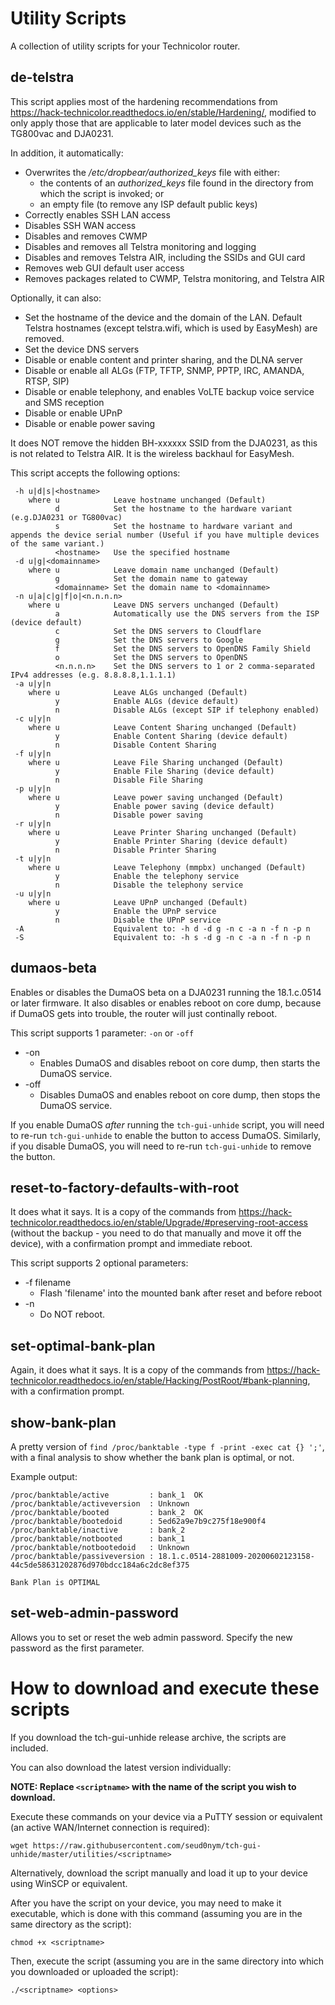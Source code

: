 # Utility Scripts
A collection of utility scripts for your Technicolor router.

## de-telstra
This script applies most of the hardening recommendations from https://hack-technicolor.readthedocs.io/en/stable/Hardening/, modified to only apply those that are applicable to later model devices such as the TG800vac and DJA0231. 

In addition, it automatically:
- Overwrites the */etc/dropbear/authorized_keys* file with either:
    - the contents of an *authorized_keys* file found in the directory from which the script is invoked; or
    - an empty file (to remove any ISP default public keys)
- Correctly enables SSH LAN access
- Disables SSH WAN access
- Disables and removes CWMP
- Disables and removes all Telstra monitoring and logging
- Disables and removes Telstra AIR, including the SSIDs and GUI card
- Removes web GUI default user access
- Removes packages related to CWMP, Telstra monitoring, and Telstra AIR

Optionally, it can also:
- Set the hostname of the device and the domain of the LAN. Default Telstra hostnames (except telstra.wifi, which is used by EasyMesh) are removed.
- Set the device DNS servers
- Disable or enable content and printer sharing, and the DLNA server
- Disable or enable all ALGs (FTP, TFTP, SNMP, PPTP, IRC, AMANDA, RTSP, SIP)
- Disable or enable telephony, and enables VoLTE backup voice service and SMS reception
- Disable or enable UPnP
- Disable or enable power saving

It does NOT remove the hidden BH-xxxxxx SSID from the DJA0231, as this is not related to Telstra AIR. It is the wireless backhaul for EasyMesh.

This script accepts the following options:
```
 -h u|d|s|<hostname>
    where u            Leave hostname unchanged (Default)
          d            Set the hostname to the hardware variant (e.g.DJA0231 or TG800vac)
          s            Set the hostname to hardware variant and appends the device serial number (Useful if you have multiple devices of the same variant.)
          <hostname>   Use the specified hostname
 -d u|g|<domainname>
    where u            Leave domain name unchanged (Default)
          g            Set the domain name to gateway
          <domainname> Set the domain name to <domainname>
 -n u|a|c|g|f|o|<n.n.n.n>
    where u            Leave DNS servers unchanged (Default)
          a            Automatically use the DNS servers from the ISP (device default)
          c            Set the DNS servers to Cloudflare
          g            Set the DNS servers to Google
          f            Set the DNS servers to OpenDNS Family Shield
          o            Set the DNS servers to OpenDNS
          <n.n.n.n>    Set the DNS servers to 1 or 2 comma-separated IPv4 addresses (e.g. 8.8.8.8,1.1.1.1)
 -a u|y|n
    where u            Leave ALGs unchanged (Default)
          y            Enable ALGs (device default)
          n            Disable ALGs (except SIP if telephony enabled)
 -c u|y|n
    where u            Leave Content Sharing unchanged (Default)
          y            Enable Content Sharing (device default)
          n            Disable Content Sharing
 -f u|y|n
    where u            Leave File Sharing unchanged (Default)
          y            Enable File Sharing (device default)
          n            Disable File Sharing
 -p u|y|n
    where u            Leave power saving unchanged (Default)
          y            Enable power saving (device default)
          n            Disable power saving
 -r u|y|n
    where u            Leave Printer Sharing unchanged (Default)
          y            Enable Printer Sharing (device default)
          n            Disable Printer Sharing
 -t u|y|n
    where u            Leave Telephony (mmpbx) unchanged (Default)
          y            Enable the telephony service
          n            Disable the telephony service
 -u u|y|n
    where u            Leave UPnP unchanged (Default)
          y            Enable the UPnP service
          n            Disable the UPnP service
 -A                    Equivalent to: -h d -d g -n c -a n -f n -p n
 -S                    Equivalent to: -h s -d g -n c -a n -f n -p n
```

## dumaos-beta
Enables or disables the DumaOS beta on a DJA0231 running the 18.1.c.0514 or later firmware. It also disables or enables reboot on core dump, because if DumaOS gets into trouble, the router will just continally reboot.

This script supports 1 parameter: `-on` or `-off`
- -on
    - Enables DumaOS and disables reboot on core dump, then starts the DumaOS service.
- -off
    - Disables DumaOS and enables reboot on core dump, then stops the DumaOS service.

If you enable DumaOS *after* running the `tch-gui-unhide` script, you will need to re-run `tch-gui-unhide` to enable the button to access DumaOS. Similarly, if you disable DumaOS, you will need to re-run `tch-gui-unhide` to remove the button. 

## reset-to-factory-defaults-with-root
It does what it says. It is a copy of the commands from https://hack-technicolor.readthedocs.io/en/stable/Upgrade/#preserving-root-access (without the backup - you need to do that manually and move it off the device), with a confirmation prompt and immediate reboot.

This script supports 2 optional parameters:
- -f filename
    - Flash 'filename' into the mounted bank after reset and before reboot
- -n
    - Do NOT reboot.

## set-optimal-bank-plan
Again, it does what it says. It is a copy of the commands from https://hack-technicolor.readthedocs.io/en/stable/Hacking/PostRoot/#bank-planning, with a confirmation prompt.

## show-bank-plan
A pretty version of `find /proc/banktable -type f -print -exec cat {} ';'`, with a final analysis to show whether the bank plan is optimal, or not.

Example output:
```
/proc/banktable/active         : bank_1  OK
/proc/banktable/activeversion  : Unknown
/proc/banktable/booted         : bank_2  OK
/proc/banktable/bootedoid      : 5ed62a9e7b9c275f18e900f4
/proc/banktable/inactive       : bank_2
/proc/banktable/notbooted      : bank_1
/proc/banktable/notbootedoid   : Unknown
/proc/banktable/passiveversion : 18.1.c.0514-2881009-20200602123158-44c5de58631202876d970bdcc184a6c2dc8ef375

Bank Plan is OPTIMAL
```
## set-web-admin-password
Allows you to set or reset the web admin password. Specify the new password as the first parameter.

# How to download and execute these scripts
If you download the tch-gui-unhide release archive, the scripts are included.

You can also download the latest version individually:

**NOTE: Replace `<scriptname>` with the name of the script you wish to download.**

Execute these commands on your device via a PuTTY session or equivalent (an active WAN/Internet connection is required):
```
wget https://raw.githubusercontent.com/seud0nym/tch-gui-unhide/master/utilities/<scriptname> 
```

Alternatively, download the script manually and load it up to your device using WinSCP or equivalent.

After you have the script on your device, you may need to make it executable, which is done with this command (assuming you are in the same directory as the script):
```
chmod +x <scriptname>
```

Then, execute the script (assuming you are in the same directory into which you downloaded or uploaded the script):
```
./<scriptname> <options>
```
